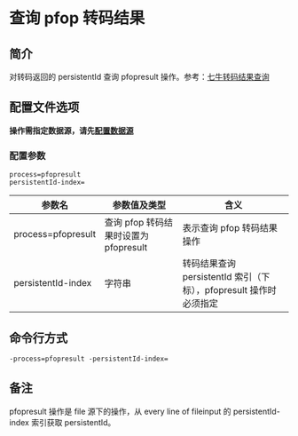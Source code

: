 # 查询 pfop 转码结果

## 简介
对转码返回的 persistentId 查询 pfopresult 操作。参考：[七牛转码结果查询](https://developer.qiniu.com/dora/manual/1294/persistent-processing-status-query-prefop)

## 配置文件选项
**操作需指定数据源，请先[配置数据源](../docs/datasource.md)**  

### 配置参数
```
process=pfopresult 
persistentId-index=
```  
|参数名|参数值及类型 | 含义|  
|-----|-------|-----|  
|process=pfopresult| 查询 pfop 转码结果时设置为pfopresult| 表示查询 pfop 转码结果操作|  
|persistentId-index| 字符串| 转码结果查询 persistentId 索引（下标），pfopresult 操作时必须指定 |  

## 命令行方式
```
-process=pfopresult -persistentId-index=
```

## 备注
pfopresult 操作是 file 源下的操作，从 every line of fileinput 的 persistentId-index 索引获取 persistentId。
